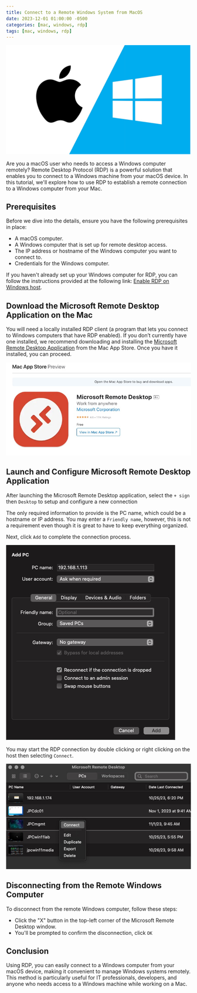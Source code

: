 ```yaml
---
title: Connect to a Remote Windows System from MacOS 
date: 2023-12-01 01:00:00 -0500
categories: [mac, windows, rdp]
tags: [mac, windows, rdp]
---
```


![Connect to a Remote Windows System from MacOS](/assets/img/posts/2023/rdp_from_macos/rdp_from_macos1.jpg)


Are you a macOS user who needs to access a Windows computer remotely? Remote Desktop Protocol (RDP) is a powerful solution that enables you to connect to a Windows machine from your macOS device. In this tutorial, we'll explore how to use RDP to establish a remote connection to a Windows computer from your Mac.

## Prerequisites

Before we dive into the details, ensure you have the following prerequisites in place:

- A macOS computer.
- A Windows computer that is set up for remote desktop access.
- The IP address or hostname of the Windows computer you want to connect to.
- Credentials for the Windows computer.

If you haven't already set up your Windows computer for RDP, you can follow the instructions provided at the following link: [Enable RDP on Windows host](https://learn.microsoft.com/en-us/windows-server/remote/remote-desktop-services/clients/remote-desktop-allow-access#how-to-enable-remote-desktop).

## Download the Microsoft Remote Desktop Application on the Mac

You will need a locally installed RDP client (a program that lets you connect to Windows computers that have RDP enabled). If you don’t currently have one installed, we recommend downloading and installing the [Microsoft Remote Desktop Application](https://itunes.apple.com/us/app/microsoft-remote-desktop-10/id1295203466?mt=12
) from the Mac App Store. Once you have it installed, you can proceed.


![Connect to a Remote Windows System from MacOS](/assets/img/posts/2023/rdp_from_macos/rdp_from_macos2.jpg)


## Launch and Configure Microsoft Remote Desktop Application

After launching the Microsoft Remote Desktop application, select the `+ sign` then `Desktop` to setup and configure a new connection

The only required information to provide is the PC name, which could be a hostname or IP address. You may enter a `Friendly name`, however, this is not a requirement even though it is great to have to keep everything organized.

Next, click `Add` to complete the connection process.

![Connect to a Remote Windows System from MacOS](/assets/img/posts/2023/rdp_from_macos/rdp_from_macos3.jpg)

You may start the RDP connection by double clicking or right clicking on the host then selecting `Connect`.

![Connect to a Remote Windows System from MacOS](/assets/img/posts/2023/rdp_from_macos/rdp_from_macos4.jpg)



## Disconnecting from the Remote Windows Computer

To disconnect from the remote Windows computer, follow these steps:

- Click the "X" button in the top-left corner of the Microsoft Remote Desktop window.
- You'll be prompted to confirm the disconnection, click `OK`

## Conclusion

Using RDP, you can easily connect to a Windows computer from your macOS device, making it convenient to manage Windows systems remotely. This method is particularly useful for IT professionals, developers, and anyone who needs access to a Windows machine while working on a Mac.
